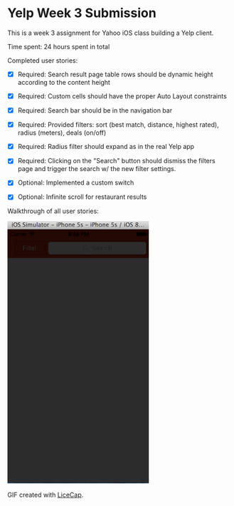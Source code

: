 # Yelp Week 3 Submission

This is a week 3 assignment for Yahoo iOS class building a Yelp client.

Time spent: 24 hours spent in total

Completed user stories:

 * [x] Required: Search result page table rows should be dynamic height according to the content height
 * [x] Required: Custom cells should have the proper Auto Layout constraints
 * [x] Required: Search bar should be in the navigation bar
 * [x] Required: Provided filters: sort (best match, distance, highest rated), radius (meters), deals (on/off)
 * [x] Required: Radius filter should expand as in the real Yelp app
 * [x] Required: Clicking on the "Search" button should dismiss the filters page and trigger the search w/ the new filter settings.
 
 * [x] Optional: Implemented a custom switch
 * [x] Optional: Infinite scroll for restaurant results
  
Walkthrough of all user stories:

![Video Walkthrough](Yelp.gif)

GIF created with [LiceCap](http://www.cockos.com/licecap/).
